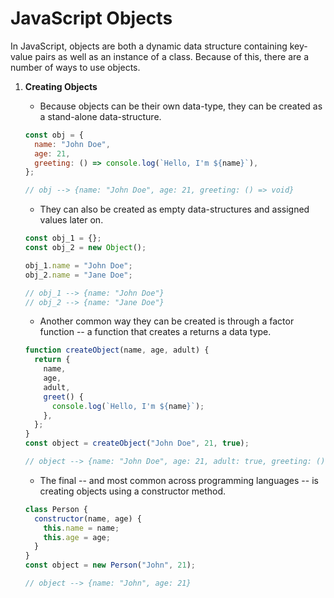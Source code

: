 # JavaScript Objects

In JavaScript, objects are both a dynamic data structure containing key-value pairs as well as an instance of a class. Because of this, there are a number of ways to use objects.

1. **Creating Objects**

   - Because objects can be their own data-type, they can be created as a stand-alone data-structure.

   ```javascript
   const obj = {
     name: "John Doe",
     age: 21,
     greeting: () => console.log(`Hello, I'm ${name}`),
   };

   // obj --> {name: "John Doe", age: 21, greeting: () => void}
   ```

   - They can also be created as empty data-structures and assigned values later on.

   ```javascript
   const obj_1 = {};
   const obj_2 = new Object();

   obj_1.name = "John Doe";
   obj_2.name = "Jane Doe";

   // obj_1 --> {name: "John Doe"}
   // obj_2 --> {name: "Jane Doe"}
   ```

   - Another common way they can be created is through a factor function -- a function that creates a returns a data type.

   ```javascript
   function createObject(name, age, adult) {
     return {
       name,
       age,
       adult,
       greet() {
         console.log(`Hello, I'm ${name}`);
       },
     };
   }
   const object = createObject("John Doe", 21, true);

   // object --> {name: "John Doe", age: 21, adult: true, greeting: () => void}
   ```

   - The final -- and most common across programming languages -- is creating objects using a constructor method.

   ```javascript
   class Person {
     constructor(name, age) {
       this.name = name;
       this.age = age;
     }
   }
   const object = new Person("John", 21);

   // object --> {name: "John", age: 21}
   ```
